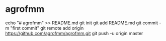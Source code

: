# agrofmm
echo "# agrofmm" >> README.md
git init
git add README.md
git commit -m "first commit"
git remote add origin https://github.com/agrofmm/agrofmm.git
git push -u origin master
